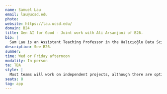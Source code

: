 ```yaml
---
name: Samuel Lau
email: lau@ucsd.edu
photo:
website: https://lau.ucsd.edu/
domain: B24
title: Gen AI for Good - Joint work with Ali Arsanjani of B26. 
bio: |
  Sam Lau is an Assistant Teaching Professor in the Halıcıoğlu Data Science Institute at UC San Diego. His research creates novel interfaces for learning and teaching data science, including the popular Pandas Tutor tool (https://pandastutor.com/) which serves over 40,000 people per year. He is the author of Learning Data Science, published by O’Reilly Media in 2023.
description: See B26. 
summer:
time: Wed or Friday afternoon
modality: In person
ta: TBA
style: |
  Most teams will work on independent projects, although there are options for students who wish to contribute to a larger system or existing tool.
seats: 8
tag: app
---
```

